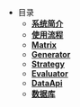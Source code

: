 <!-- docs/_sidebar.md --> 
- 目录
  - [**系统简介**](1_系统说明/system.md)
  - [**使用流程**](2_使用流程/flow.md)
  - [**Matrix**](3_接口说明/Matrix/matrix.md)
  - [**Generator**](3_接口说明/策略/generator.md)
  - [**Strategy**](3_接口说明/策略/strategy.md)
  - [**Evaluator**](3_接口说明/评价/evaluator.md)
  - [**DataApi**](3_接口说明/数据模型/set_model_view.md)
  - [**数据库**](3_接口说明/数据库/database.md)
